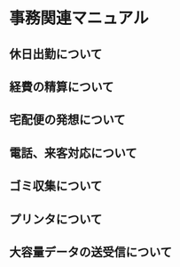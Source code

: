 # 事務関連マニュアル 

## 休日出勤について 

## 経費の精算について

## 宅配便の発想について 

## 電話、来客対応について

## ゴミ収集について 

## プリンタについて

## 大容量データの送受信について
